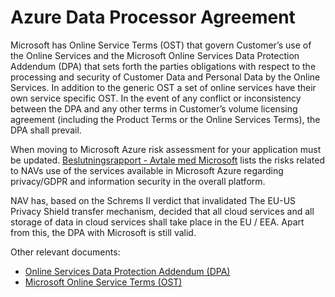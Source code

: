 # Azure Data Processor Agreement

Microsoft has Online Service Terms \(OST\) that govern Customer’s use of the Online Services and the Microsoft Online Services Data Protection Addendum \(DPA\) that sets forth the parties obligations with respect to the processing and security of Customer Data and Personal Data by the Online Services. In addition to the generic OST a set of online services have their own service specific OST. In the event of any conflict or inconsistency between the DPA and any other terms in Customer’s volume licensing agreement \(including the Product Terms or the Online Services Terms\), the DPA shall prevail.

When moving to Microsoft Azure risk assessment for your application must be updated. [Beslutningsrapport - Avtale med Microsoft](https://navno.sharepoint.com/:w:/s/Risikovurderinger668/EZ_3R0Yw9BtJlJ8phJRjlqwB5TONzEe_E2ypdbH8kXwMEA?e=4AdFVZ) lists the risks related to NAVs use of the services available in Microsoft Azure regarding privacy/GDPR and information security in the overall platform.

NAV has, based on the Schrems II verdict that invalidated The EU-US Privacy Shield transfer mechanism, decided that all cloud services and all storage of data in cloud services shall take place in the EU / EEA. Apart from this, the DPA with Microsoft is still valid.

Other relevant documents:

* [Online Services Data Protection Addendum \(DPA\)](https://www.microsoftvolumelicensing.com/Downloader.aspx?DocumentId=17880)
* [Microsoft Online Service Terms \(OST\)](http://www.microsoftvolumelicensing.com/Downloader.aspx?documenttype=OST&lang=English)

